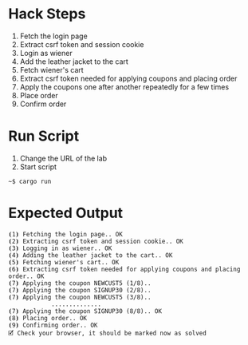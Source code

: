 # Hack Steps

1. Fetch the login page
2. Extract csrf token and session cookie
3. Login as wiener
4. Add the leather jacket to the cart
5. Fetch wiener's cart
6. Extract csrf token needed for applying coupons and placing order
7. Apply the coupons one after another repeatedly for a few times
8. Place order
9. Confirm order

# Run Script

1. Change the URL of the lab
2. Start script

```
~$ cargo run
```

# Expected Output

```
⦗1⦘ Fetching the login page.. OK
⦗2⦘ Extracting csrf token and session cookie.. OK
⦗3⦘ Logging in as wiener.. OK
⦗4⦘ Adding the leather jacket to the cart.. OK
⦗5⦘ Fetching wiener's cart.. OK
⦗6⦘ Extracting csrf token needed for applying coupons and placing order.. OK
⦗7⦘ Applying the coupon NEWCUST5 (1/8)..
⦗7⦘ Applying the coupon SIGNUP30 (2/8)..
⦗7⦘ Applying the coupon NEWCUST5 (3/8)..
            ..............
⦗7⦘ Applying the coupon SIGNUP30 (8/8).. OK
⦗8⦘ Placing order.. OK
⦗9⦘ Confirming order.. OK
🗹 Check your browser, it should be marked now as solved
```
